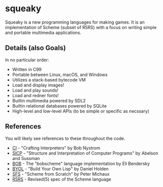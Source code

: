 # squeaky
Squeaky is a new programming languages for making games.
It is an implementation of Scheme (subset of R5RS) with a focus on writing simple and portable multimedia applications.

## Details (also Goals)
In no particular order:
* Written in C99
* Portable between Linux, macOS, and Windows
* Utilizes a stack-based bytecode VM
* Load and display images!
* Load and play sounds!
* Load and redner fonts!
* Builtin multimedia powered by SDL2
* Builtin relational databases powered by SQLite
* High-level and low-level APIs (to be simple or specific as necssary)

## References
You will likely see references to these throughout the code.
* [CI](https://craftinginterpreters.com/) - "Crafting Interpreters" by Bob Nystrom
* [SICP](https://mitpress.mit.edu/sites/default/files/sicp/index.html) - "Structure and Interpretation of Computer Programs" by Abelson and Sussman
* [BOB](https://github.com/eliben/bobscheme) - The "bobscheme" language implementation by Eli Bendersky
* [BYOL](http://www.buildyourownlisp.com/) - "Build Your Own Lisp" by Daniel Holden
* [SFS](http://peter.michaux.ca/articles/scheme-from-scratch-introduction) - "Scheme from Scratch" by Peter Michaux
* [R5RS](https://schemers.org/Documents/Standards/R5RS/r5rs.pdf) - Revised(5) spec of the Scheme language
